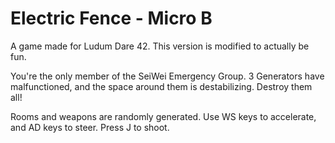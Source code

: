 # Electric Fence - Micro B

A game made for Ludum Dare 42. This version is modified to actually be fun.

You're the only member of the SeiWei Emergency Group. 3 Generators have malfunctioned, and the space around them is destabilizing. Destroy them all!


Rooms and weapons are randomly generated.
Use WS keys to accelerate, and AD keys to steer. Press J to shoot.
